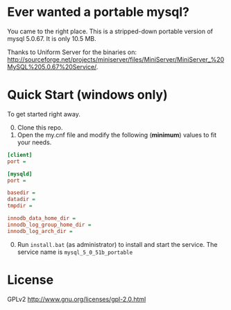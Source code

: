 Ever wanted a portable mysql?
=============================

You came to the right place. This is a stripped-down portable version of mysql 5.0.67. It is only 10.5 MB.

Thanks to Uniform Server for the binaries on: http://sourceforge.net/projects/miniserver/files/MiniServer/MiniServer_%20MySQL%205.0.67%20Service/.

# Quick Start (windows only)

To get started right away.

0. Clone this repo.
0. Open the my.cnf file and modify the following (**minimum**) values to fit your needs.
  ```ini
  [client]
  port =
  
  [mysqld]
  port =
  
  basedir =
  datadir =
  tmpdir =
  
  innodb_data_home_dir =
  innodb_log_group_home_dir =
  innodb_log_arch_dir =
  
  ```
0. Run `install.bat` (as administrator) to install and start the service. The service name is `mysql_5_0_51b_portable`


# License

GPLv2 http://www.gnu.org/licenses/gpl-2.0.html
